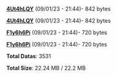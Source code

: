 [**4Ut4hLQY**](/data/4Ut4hLQY.txt) (09/01/23 - 21:44)- 842 bytes

[**4Ut4hLQY**](/data/4Ut4hLQY.txt) (09/01/23 - 21:44)- 842 bytes

[**F1y6h6Pi**](/data/F1y6h6Pi.txt) (09/01/23 - 21:44)- 720 bytes

[**F1y6h6Pi**](/data/F1y6h6Pi.txt) (09/01/23 - 21:44)- 720 bytes

**Total Datas**: 3531

**Total Size**: 22.24 MB / 22.2 MB